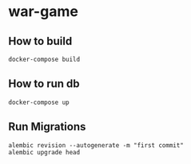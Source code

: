# war-game

## How to build

`docker-compose build`

## How to run db

`docker-compose up`

## Run Migrations

```
alembic revision --autogenerate -m "first commit"
alembic upgrade head
```
